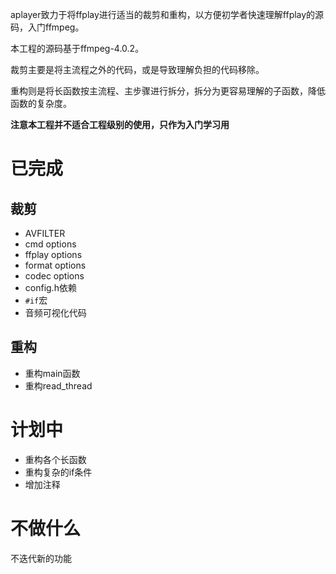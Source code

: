 aplayer致力于将ffplay进行适当的裁剪和重构，以方便初学者快速理解ffplay的源码，入门ffmpeg。

本工程的源码基于ffmpeg-4.0.2。

裁剪主要是将主流程之外的代码，或是导致理解负担的代码移除。

重构则是将长函数按主流程、主步骤进行拆分，拆分为更容易理解的子函数，降低函数的复杂度。

**注意本工程并不适合工程级别的使用，只作为入门学习用**

# 已完成

## 裁剪

- AVFILTER
- cmd options
- ffplay options
- format options
- codec options
- config.h依赖
- `#if`宏
- 音频可视化代码



## 重构

- 重构main函数
- 重构read_thread

# 计划中

- 重构各个长函数
- 重构复杂的if条件
- 增加注释

# 不做什么

不迭代新的功能